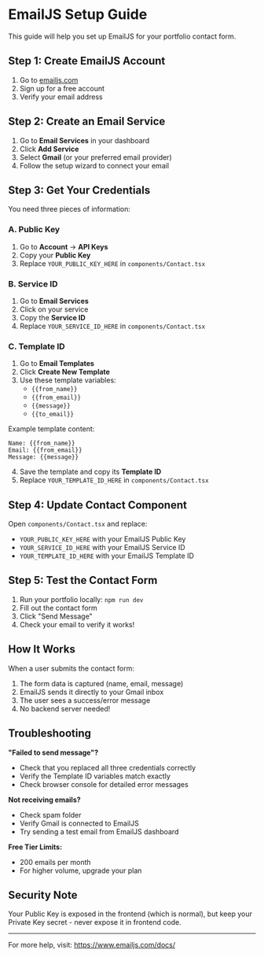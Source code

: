 # EmailJS Setup Guide

This guide will help you set up EmailJS for your portfolio contact form.

## Step 1: Create EmailJS Account

1. Go to [emailjs.com](https://www.emailjs.com)
2. Sign up for a free account
3. Verify your email address

## Step 2: Create an Email Service

1. Go to **Email Services** in your dashboard
2. Click **Add Service**
3. Select **Gmail** (or your preferred email provider)
4. Follow the setup wizard to connect your email

## Step 3: Get Your Credentials

You need three pieces of information:

### A. Public Key
1. Go to **Account** → **API Keys**
2. Copy your **Public Key**
3. Replace `YOUR_PUBLIC_KEY_HERE` in `components/Contact.tsx`

### B. Service ID
1. Go to **Email Services**
2. Click on your service
3. Copy the **Service ID**
4. Replace `YOUR_SERVICE_ID_HERE` in `components/Contact.tsx`

### C. Template ID
1. Go to **Email Templates**
2. Click **Create New Template**
3. Use these template variables:
   - `{{from_name}}`
   - `{{from_email}}`
   - `{{message}}`
   - `{{to_email}}`

Example template content:
```
Name: {{from_name}}
Email: {{from_email}}
Message: {{message}}
```

4. Save the template and copy its **Template ID**
5. Replace `YOUR_TEMPLATE_ID_HERE` in `components/Contact.tsx`

## Step 4: Update Contact Component

Open `components/Contact.tsx` and replace:
- `YOUR_PUBLIC_KEY_HERE` with your EmailJS Public Key
- `YOUR_SERVICE_ID_HERE` with your EmailJS Service ID
- `YOUR_TEMPLATE_ID_HERE` with your EmailJS Template ID

## Step 5: Test the Contact Form

1. Run your portfolio locally: `npm run dev`
2. Fill out the contact form
3. Click "Send Message"
4. Check your email to verify it works!

## How It Works

When a user submits the contact form:
1. The form data is captured (name, email, message)
2. EmailJS sends it directly to your Gmail inbox
3. The user sees a success/error message
4. No backend server needed!

## Troubleshooting

**"Failed to send message"?**
- Check that you replaced all three credentials correctly
- Verify the Template ID variables match exactly
- Check browser console for detailed error messages

**Not receiving emails?**
- Check spam folder
- Verify Gmail is connected to EmailJS
- Try sending a test email from EmailJS dashboard

**Free Tier Limits:**
- 200 emails per month
- For higher volume, upgrade your plan

## Security Note

Your Public Key is exposed in the frontend (which is normal), but keep your Private Key secret - never expose it in frontend code.

---

For more help, visit: https://www.emailjs.com/docs/
